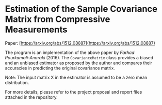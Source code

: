 # Estimation of the Sample Covariance Matrix from Compressive Measurements
Paper: [https://arxiv.org/abs/1512.08887](https://arxiv.org/abs/1512.08887)

The program is an implementation of the above paper by *Farhad Pourkamali-Anaraki* (2016). The `CovarianceMatrix` class provides a biased and an unbiased estimator as proposed by the author and compares their accuracies in predicting the original covariance matrix.

Note: The input matrix X in the estimator is assumed to be a zero mean distribution. 

For more details, please refer to the project proposal and report files attached in the repository.
